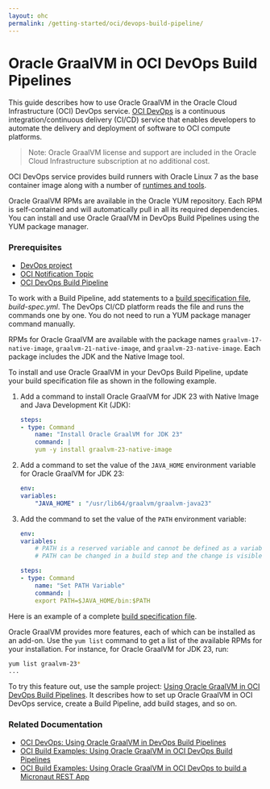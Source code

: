 ```yaml
---
layout: ohc
permalink: /getting-started/oci/devops-build-pipeline/
---
```


# Oracle GraalVM in OCI DevOps Build Pipelines

This guide describes how to use Oracle GraalVM in the Oracle Cloud Infrastructure (OCI) DevOps service. 
[OCI DevOps](https://www.oracle.com/in/devops/devops-service/) is a continuous integration/continuous delivery (CI/CD) service that enables developers to automate the delivery and deployment of software to OCI compute platforms.

> Note: Oracle GraalVM license and support are included in the Oracle Cloud Infrastructure subscription at no additional cost.

OCI DevOps service provides build runners with Oracle Linux 7 as the base container image along with a number of [runtimes and tools](https://docs.oracle.com/en-us/iaas/Content/devops/using/runtime_details.htm). 

Oracle GraalVM RPMs are available in the Oracle YUM repository. 
Each RPM is self-contained and will automatically pull in all its required dependencies.
You can install and use Oracle GraalVM in DevOps Build Pipelines using the YUM package manager.

### Prerequisites

- [DevOps project](https://docs.oracle.com/en-us/iaas/Content/devops/using/create_project.htm#create_a_project)
- [OCI Notification Topic](https://docs.oracle.com/en-us/iaas/Content/Notification/Tasks/managingtopicsandsubscriptions.htm#createTopic)
- [OCI DevOps Build Pipeline](https://docs.oracle.com/en-us/iaas/Content/devops/using/create_buildpipeline.htm)

To work with a Build Pipeline, add statements to a [build specification file](https://docs.oracle.com/en-us/iaas/Content/devops/using/build_specs.htm), _build-spec.yml_. 
The DevOps CI/CD platform reads the file and runs the commands one by one. 
You do not need to run a YUM package manager command manually.

RPMs for Oracle GraalVM are available with the package names `graalvm-17-native-image`, `graalvm-21-native-image`, and `graalvm-23-native-image`. 
Each package includes the JDK and the Native Image tool.

To install and use Oracle GraalVM in your DevOps Build Pipeline, update your build specification file as shown in the following example.

1. Add a command to install Oracle GraalVM for JDK 23 with Native Image and Java Development Kit (JDK):
    ```yml
    steps:
    - type: Command
        name: "Install Oracle GraalVM for JDK 23"
        command: |
        yum -y install graalvm-23-native-image
    ```

2. Add a command to set the value of the `JAVA_HOME` environment variable for Oracle GraalVM for JDK 23:
    ```yml
    env:
    variables:
        "JAVA_HOME" : "/usr/lib64/graalvm/graalvm-java23"
    ```

3. Add the command to set the value of the `PATH` environment variable:
    ```yml
    env:
    variables:
        # PATH is a reserved variable and cannot be defined as a variable.
        # PATH can be changed in a build step and the change is visible in subsequent steps.

    steps:
    - type: Command
        name: "Set PATH Variable"
        command: |
        export PATH=$JAVA_HOME/bin:$PATH
    ```

Here is an example of a complete [build specification file](https://github.com/oracle-devrel/oci-devops-examples/blob/main/oci-build-examples/oci_devops_build_with_graalenterprise/build_spec_oracle_graalvm_jdk20.yaml).

Oracle GraalVM provides more features, each of which can be installed as an add-on.
Use the `yum list` command to get a list of the available RPMs for your installation.
For instance, for Oracle GraalVM for JDK 23, run:
```bash
yum list graalvm-23*
...
```

To try this feature out, use the sample project: [Using Oracle GraalVM in OCI DevOps Build Pipelines](https://github.com/oracle-devrel/oci-devops-examples/tree/main/oci-build-examples/oci_devops_build_with_graalenterprise). 
It describes how to set up Oracle GraalVM in OCI DevOps service, create a Build Pipeline, add build stages, and so on.

### Related Documentation

* [OCI DevOps: Using Oracle GraalVM in DevOps Build Pipelines](https://docs.oracle.com/en-us/iaas/Content/devops/using/graalvm.htm)
* [OCI Build Examples: Using Oracle GraalVM in OCI DevOps Build Pipelines](https://github.com/oracle-devrel/oci-devops-examples/tree/main/oci-build-examples/oci_devops_build_with_graalenterprise)
* [OCI Build Examples: Using Oracle GraalVM in OCI DevOps to build a Micronaut REST App](https://github.com/oracle-devrel/oci-devops-examples/tree/main/oci-build-examples/oci_devops_graalee_micronaut)
